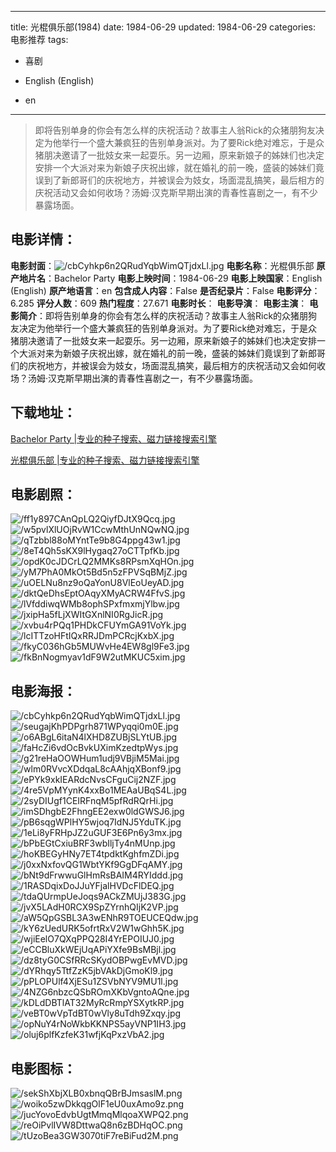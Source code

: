 
---
title: 光棍俱乐部(1984)
date: 1984-06-29
updated: 1984-06-29
categories: 电影推荐
tags:
- 喜剧

- English (English)
- en
---


> 即将告别单身的你会有怎么样的庆祝活动？故事主人翁Rick的众猪朋狗友决定为他举行一个盛大兼疯狂的告别单身派对。为了要Rick绝对难忘，于是众猪朋决邀请了一批妓女来一起耍乐。另一边厢，原来新娘子的姊妹们也决定安排一个大派对来为新娘子庆祝出嫁，就在婚礼的前一晚，盛装的姊妹们竟误到了新郎哥们的庆祝地方，并被误会为妓女，场面混乱搞笑，最后相方的庆祝活动又会如何收场？汤姆·汉克斯早期出演的青春性喜剧之一，有不少暴露场面。

## **电影详情**：

**电影封面**：<img src="https://image.tmdb.org/t/p/w200/cbCyhkp6n2QRudYqbWimQTjdxLl.jpg" alt="/cbCyhkp6n2QRudYqbWimQTjdxLl.jpg" title="/cbCyhkp6n2QRudYqbWimQTjdxLl.jpg">
**电影名称**：光棍俱乐部
**原产地片名**：Bachelor Party
**电影上映时间**：1984-06-29
**电影上映国家**：English (English)
**原产地语言**：en
**包含成人内容**：False
**是否纪录片**：False
**电影评分**：6.285
**评分人数**：609
**热门程度**：27.671
**电影时长**：
**电影导演**：
**电影主演**：
**电影简介**：即将告别单身的你会有怎么样的庆祝活动？故事主人翁Rick的众猪朋狗友决定为他举行一个盛大兼疯狂的告别单身派对。为了要Rick绝对难忘，于是众猪朋决邀请了一批妓女来一起耍乐。另一边厢，原来新娘子的姊妹们也决定安排一个大派对来为新娘子庆祝出嫁，就在婚礼的前一晚，盛装的姊妹们竟误到了新郎哥们的庆祝地方，并被误会为妓女，场面混乱搞笑，最后相方的庆祝活动又会如何收场？汤姆·汉克斯早期出演的青春性喜剧之一，有不少暴露场面。

## **下载地址**：
[Bachelor Party |专业的种子搜索、磁力链接搜索引擎](https://movie.amd794.com:2083/?search=Bachelor%20Party&ordering=&mode=match_phrase&page_size=10&page=1)

[光棍俱乐部 |专业的种子搜索、磁力链接搜索引擎](https://movie.amd794.com:2083/?search=%E5%85%89%E6%A3%8D%E4%BF%B1%E4%B9%90%E9%83%A8&ordering=&mode=match_phrase&page_size=10&page=1)
 

## **电影剧照**：
<img src="https://image.tmdb.org/t/p/original/ff1y897CAnQpLQ2QiyfDJtX9Qcq.jpg" alt="/ff1y897CAnQpLQ2QiyfDJtX9Qcq.jpg" title="/ff1y897CAnQpLQ2QiyfDJtX9Qcq.jpg"><img src="https://image.tmdb.org/t/p/original/w5pvlXlUOjRvW1CcwMthUnNQwNQ.jpg" alt="/w5pvlXlUOjRvW1CcwMthUnNQwNQ.jpg" title="/w5pvlXlUOjRvW1CcwMthUnNQwNQ.jpg"><img src="https://image.tmdb.org/t/p/original/qTzbbl88oMYntTe9b8G4ppg43w1.jpg" alt="/qTzbbl88oMYntTe9b8G4ppg43w1.jpg" title="/qTzbbl88oMYntTe9b8G4ppg43w1.jpg"><img src="https://image.tmdb.org/t/p/original/8eT4Qh5sKX9lHygaq27oCTTpfKb.jpg" alt="/8eT4Qh5sKX9lHygaq27oCTTpfKb.jpg" title="/8eT4Qh5sKX9lHygaq27oCTTpfKb.jpg"><img src="https://image.tmdb.org/t/p/original/opdK0cJDCrLQ2MMKs8RPsmXqHOn.jpg" alt="/opdK0cJDCrLQ2MMKs8RPsmXqHOn.jpg" title="/opdK0cJDCrLQ2MMKs8RPsmXqHOn.jpg"><img src="https://image.tmdb.org/t/p/original/yM7PhA0MkOt5Bd5n5zFPVSqBMjZ.jpg" alt="/yM7PhA0MkOt5Bd5n5zFPVSqBMjZ.jpg" title="/yM7PhA0MkOt5Bd5n5zFPVSqBMjZ.jpg"><img src="https://image.tmdb.org/t/p/original/uOELNu8nz9oQaYonU8VlEoUeyAD.jpg" alt="/uOELNu8nz9oQaYonU8VlEoUeyAD.jpg" title="/uOELNu8nz9oQaYonU8VlEoUeyAD.jpg"><img src="https://image.tmdb.org/t/p/original/dktQeDhsEptOAqyXMyACRW4FfvS.jpg" alt="/dktQeDhsEptOAqyXMyACRW4FfvS.jpg" title="/dktQeDhsEptOAqyXMyACRW4FfvS.jpg"><img src="https://image.tmdb.org/t/p/original/lVfddiwqWMb8ophSPxfmxmjYlbw.jpg" alt="/lVfddiwqWMb8ophSPxfmxmjYlbw.jpg" title="/lVfddiwqWMb8ophSPxfmxmjYlbw.jpg"><img src="https://image.tmdb.org/t/p/original/jxipHa5fLjXWItGXnlNI0RgJicR.jpg" alt="/jxipHa5fLjXWItGXnlNI0RgJicR.jpg" title="/jxipHa5fLjXWItGXnlNI0RgJicR.jpg"><img src="https://image.tmdb.org/t/p/original/xvbu4rPQq1PHDkCFUYmGA91VoYk.jpg" alt="/xvbu4rPQq1PHDkCFUYmGA91VoYk.jpg" title="/xvbu4rPQq1PHDkCFUYmGA91VoYk.jpg"><img src="https://image.tmdb.org/t/p/original/lcITTzoHFtIQxRRJDmPCRcjKxbX.jpg" alt="/lcITTzoHFtIQxRRJDmPCRcjKxbX.jpg" title="/lcITTzoHFtIQxRRJDmPCRcjKxbX.jpg"><img src="https://image.tmdb.org/t/p/original/fkyC036hGb5MUWvHe4EW8gl9Fe3.jpg" alt="/fkyC036hGb5MUWvHe4EW8gl9Fe3.jpg" title="/fkyC036hGb5MUWvHe4EW8gl9Fe3.jpg"><img src="https://image.tmdb.org/t/p/original/fkBnNogmyav1dF9W2utMKUC5xim.jpg" alt="/fkBnNogmyav1dF9W2utMKUC5xim.jpg" title="/fkBnNogmyav1dF9W2utMKUC5xim.jpg">

## **电影海报**：
<img src="https://image.tmdb.org/t/p/original/cbCyhkp6n2QRudYqbWimQTjdxLl.jpg" alt="/cbCyhkp6n2QRudYqbWimQTjdxLl.jpg" title="/cbCyhkp6n2QRudYqbWimQTjdxLl.jpg"><img src="https://image.tmdb.org/t/p/original/seugajKhPDPgrh871WPyqqi0m0E.jpg" alt="/seugajKhPDPgrh871WPyqqi0m0E.jpg" title="/seugajKhPDPgrh871WPyqqi0m0E.jpg"><img src="https://image.tmdb.org/t/p/original/o6ABgL6itaN4lXHD8ZUBjSLYtUB.jpg" alt="/o6ABgL6itaN4lXHD8ZUBjSLYtUB.jpg" title="/o6ABgL6itaN4lXHD8ZUBjSLYtUB.jpg"><img src="https://image.tmdb.org/t/p/original/faHcZi6vdOcBvkUXimKzedtpWys.jpg" alt="/faHcZi6vdOcBvkUXimKzedtpWys.jpg" title="/faHcZi6vdOcBvkUXimKzedtpWys.jpg"><img src="https://image.tmdb.org/t/p/original/g21reHaOOWHum1udj9VBjiM5Mai.jpg" alt="/g21reHaOOWHum1udj9VBjiM5Mai.jpg" title="/g21reHaOOWHum1udj9VBjiM5Mai.jpg"><img src="https://image.tmdb.org/t/p/original/wlm0RVvcXDdqaL8cAAhjqXBonf9.jpg" alt="/wlm0RVvcXDdqaL8cAAhjqXBonf9.jpg" title="/wlm0RVvcXDdqaL8cAAhjqXBonf9.jpg"><img src="https://image.tmdb.org/t/p/original/ePYk9xkIEARdcNvsCFguCij2NZF.jpg" alt="/ePYk9xkIEARdcNvsCFguCij2NZF.jpg" title="/ePYk9xkIEARdcNvsCFguCij2NZF.jpg"><img src="https://image.tmdb.org/t/p/original/4re5VpMYynK4xxBo1MEAaUBqS4L.jpg" alt="/4re5VpMYynK4xxBo1MEAaUBqS4L.jpg" title="/4re5VpMYynK4xxBo1MEAaUBqS4L.jpg"><img src="https://image.tmdb.org/t/p/original/2syDIUgf1CEIRFnqM5pfRdRQrHi.jpg" alt="/2syDIUgf1CEIRFnqM5pfRdRQrHi.jpg" title="/2syDIUgf1CEIRFnqM5pfRdRQrHi.jpg"><img src="https://image.tmdb.org/t/p/original/imSDhgbE2FhngEE2exw0ldGWSJ6.jpg" alt="/imSDhgbE2FhngEE2exw0ldGWSJ6.jpg" title="/imSDhgbE2FhngEE2exw0ldGWSJ6.jpg"><img src="https://image.tmdb.org/t/p/original/pB6sqgWPlHY5wjoq7IdNJ5YduTK.jpg" alt="/pB6sqgWPlHY5wjoq7IdNJ5YduTK.jpg" title="/pB6sqgWPlHY5wjoq7IdNJ5YduTK.jpg"><img src="https://image.tmdb.org/t/p/original/1eLi8yFRHpJZ2uGUF3E6Pn6y3mx.jpg" alt="/1eLi8yFRHpJZ2uGUF3E6Pn6y3mx.jpg" title="/1eLi8yFRHpJZ2uGUF3E6Pn6y3mx.jpg"><img src="https://image.tmdb.org/t/p/original/bPbEGtCxiuBRF3wbIljTy4nMUnp.jpg" alt="/bPbEGtCxiuBRF3wbIljTy4nMUnp.jpg" title="/bPbEGtCxiuBRF3wbIljTy4nMUnp.jpg"><img src="https://image.tmdb.org/t/p/original/hoKBEGyHNy7ET4tpdktKghfmZDi.jpg" alt="/hoKBEGyHNy7ET4tpdktKghfmZDi.jpg" title="/hoKBEGyHNy7ET4tpdktKghfmZDi.jpg"><img src="https://image.tmdb.org/t/p/original/j0xxNxfovQG1WbtYKf9GgDFqAMY.jpg" alt="/j0xxNxfovQG1WbtYKf9GgDFqAMY.jpg" title="/j0xxNxfovQG1WbtYKf9GgDFqAMY.jpg"><img src="https://image.tmdb.org/t/p/original/bNt9dFrwwuGlHmRsBAIM4RYIddd.jpg" alt="/bNt9dFrwwuGlHmRsBAIM4RYIddd.jpg" title="/bNt9dFrwwuGlHmRsBAIM4RYIddd.jpg"><img src="https://image.tmdb.org/t/p/original/1RASDqixDoJJuYFjalHVDcFlDEQ.jpg" alt="/1RASDqixDoJJuYFjalHVDcFlDEQ.jpg" title="/1RASDqixDoJJuYFjalHVDcFlDEQ.jpg"><img src="https://image.tmdb.org/t/p/original/tdaQUrmpUeJoqs9ACkZMUjJ383G.jpg" alt="/tdaQUrmpUeJoqs9ACkZMUjJ383G.jpg" title="/tdaQUrmpUeJoqs9ACkZMUjJ383G.jpg"><img src="https://image.tmdb.org/t/p/original/jvX5LAdH0RCX9SpZYrnhQIjK2VP.jpg" alt="/jvX5LAdH0RCX9SpZYrnhQIjK2VP.jpg" title="/jvX5LAdH0RCX9SpZYrnhQIjK2VP.jpg"><img src="https://image.tmdb.org/t/p/original/aW5QpGSBL3A3wENhR9TOEUCEQdw.jpg" alt="/aW5QpGSBL3A3wENhR9TOEUCEQdw.jpg" title="/aW5QpGSBL3A3wENhR9TOEUCEQdw.jpg"><img src="https://image.tmdb.org/t/p/original/kY6zUedURK5ofrtRxV2W1wGhh5K.jpg" alt="/kY6zUedURK5ofrtRxV2W1wGhh5K.jpg" title="/kY6zUedURK5ofrtRxV2W1wGhh5K.jpg"><img src="https://image.tmdb.org/t/p/original/wjiEelO7QXqPPQ28I4YrEPOIUJ0.jpg" alt="/wjiEelO7QXqPPQ28I4YrEPOIUJ0.jpg" title="/wjiEelO7QXqPPQ28I4YrEPOIUJ0.jpg"><img src="https://image.tmdb.org/t/p/original/eCCBluXkWEjUqAPiYXfe9BsMBjl.jpg" alt="/eCCBluXkWEjUqAPiYXfe9BsMBjl.jpg" title="/eCCBluXkWEjUqAPiYXfe9BsMBjl.jpg"><img src="https://image.tmdb.org/t/p/original/dz8tyG0CSfRRcSKydOBPwgEvMVD.jpg" alt="/dz8tyG0CSfRRcSKydOBPwgEvMVD.jpg" title="/dz8tyG0CSfRRcSKydOBPwgEvMVD.jpg"><img src="https://image.tmdb.org/t/p/original/dYRhqy5TtfZzK5jbVAkDjGmoKl9.jpg" alt="/dYRhqy5TtfZzK5jbVAkDjGmoKl9.jpg" title="/dYRhqy5TtfZzK5jbVAkDjGmoKl9.jpg"><img src="https://image.tmdb.org/t/p/original/pPLOPUlf4XjESu1ZSVbNYV9MU1l.jpg" alt="/pPLOPUlf4XjESu1ZSVbNYV9MU1l.jpg" title="/pPLOPUlf4XjESu1ZSVbNYV9MU1l.jpg"><img src="https://image.tmdb.org/t/p/original/4NZG6nbzcQSbROmXKbVgntoAQne.jpg" alt="/4NZG6nbzcQSbROmXKbVgntoAQne.jpg" title="/4NZG6nbzcQSbROmXKbVgntoAQne.jpg"><img src="https://image.tmdb.org/t/p/original/kDLdDBTlAT32MyRcRmpYSXytkRP.jpg" alt="/kDLdDBTlAT32MyRcRmpYSXytkRP.jpg" title="/kDLdDBTlAT32MyRcRmpYSXytkRP.jpg"><img src="https://image.tmdb.org/t/p/original/veBT0wVpTdBT0wVly8uTdh9Zxqy.jpg" alt="/veBT0wVpTdBT0wVly8uTdh9Zxqy.jpg" title="/veBT0wVpTdBT0wVly8uTdh9Zxqy.jpg"><img src="https://image.tmdb.org/t/p/original/opNuY4rNoWkbKKNPS5ayVNP1IH3.jpg" alt="/opNuY4rNoWkbKKNPS5ayVNP1IH3.jpg" title="/opNuY4rNoWkbKKNPS5ayVNP1IH3.jpg"><img src="https://image.tmdb.org/t/p/original/oluj6plfKzfeK31wfjKqPxzVbA2.jpg" alt="/oluj6plfKzfeK31wfjKqPxzVbA2.jpg" title="/oluj6plfKzfeK31wfjKqPxzVbA2.jpg">

## **电影图标**：
<img src="https://image.tmdb.org/t/p/original/sekShXbjXLB0xbnqQBrBJmsaslM.png" alt="/sekShXbjXLB0xbnqQBrBJmsaslM.png" title="/sekShXbjXLB0xbnqQBrBJmsaslM.png"><img src="https://image.tmdb.org/t/p/original/woiko5zwDkkqgOlF1eU0uxAmo9z.png" alt="/woiko5zwDkkqgOlF1eU0uxAmo9z.png" title="/woiko5zwDkkqgOlF1eU0uxAmo9z.png"><img src="https://image.tmdb.org/t/p/original/jucYovoEdvbUgtMmqMlqoaXWPQ2.png" alt="/jucYovoEdvbUgtMmqMlqoaXWPQ2.png" title="/jucYovoEdvbUgtMmqMlqoaXWPQ2.png"><img src="https://image.tmdb.org/t/p/original/reOiPvlIVW8DttwaQ8n6zBDHqOC.png" alt="/reOiPvlIVW8DttwaQ8n6zBDHqOC.png" title="/reOiPvlIVW8DttwaQ8n6zBDHqOC.png"><img src="https://image.tmdb.org/t/p/original/tUzoBea3GW3070tiF7reBiFud2M.png" alt="/tUzoBea3GW3070tiF7reBiFud2M.png" title="/tUzoBea3GW3070tiF7reBiFud2M.png">
